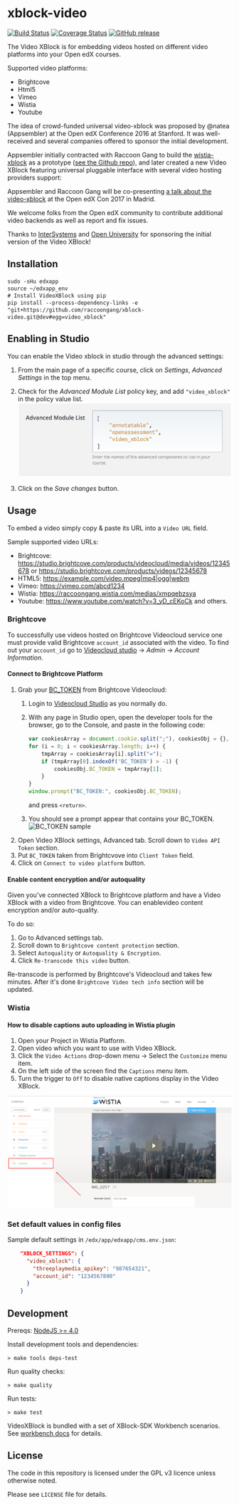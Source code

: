 # xblock-video

[![Build Status](https://img.shields.io/circleci/project/raccoongang/xblock-video/dev.svg)](https://circleci.com/gh/raccoongang/xblock-video/tree/dev)
[![Coverage Status](https://img.shields.io/codecov/c/github/raccoongang/xblock-video/dev.svg)](https://codecov.io/gh/raccoongang/xblock-video)
[![GitHub release](https://img.shields.io/github/release/raccoongang/xblock-video.svg)](https://github.com/raccoongang/xblock-video/releases)

The Video XBlock is for embedding videos hosted on different video platforms
into your Open edX courses.

Supported video platforms:

- Brightcove
- Html5
- Vimeo
- Wistia
- Youtube

The idea of crowd-funded universal video-xblock was proposed by @natea
(Appsembler) at the Open edX Conference 2016 at Stanford. It was well-received
and several companies offered to sponsor the initial development.

Appsembler initially contracted with Raccoon Gang to build the [wistia-xblock]
as a prototype ([see the Github repo]), and later created a new Video XBlock
featuring universal pluggable interface with several video hosting providers
support:

[wistia-xblock]: https://appsembler.com/blog/why-open-edx-needs-an-alternative-video-xblock/
[see the Github repo]: https://github.com/appsembler/xblock-wistia

Appsembler and Raccoon Gang will be co-presenting [a talk about the
video-xblock] at the Open edX Con 2017 in Madrid.

[a talk about the video-xblock]: https://openedx2017.sched.com/event/9zf6/lightning-talks

We welcome folks from the Open edX community to contribute additional video
backends as well as report and fix issues.

Thanks to [InterSystems] and [Open University] for sponsoring the initial
version of the Video XBlock!

[InterSystems]: https://www.intersystems.com
[Open University]: https://www.open.ac.uk

## Installation

```shell
sudo -sHu edxapp
source ~/edxapp_env
# Install VideoXBlock using pip
pip install --process-dependency-links -e "git+https://github.com/raccoongang/xblock-video.git@dev#egg=video_xblock"
```

## Enabling in Studio

You can enable the Video xblock in studio through the advanced
settings:

1. From the main page of a specific course, click on *Settings*,
   *Advanced Settings* in the top menu.
1. Check for the *Advanced Module List* policy key, and add
   `"video_xblock"` in the policy value list.
   ![Advanced Module List](doc/img/advanced_settings.png)

1. Click on the *Save changes* button.

## Usage

To embed a video simply copy & paste its URL into a `Video URL` field.

Sample supported video URLs:

- Brightcove: https://studio.brightcove.com/products/videocloud/media/videos/12345678 or https://studio.brightcove.com/products/videos/12345678
- HTML5: https://example.com/video.mpeg|mp4|ogg|webm
- Vimeo: https://vimeo.com/abcd1234
- Wistia: https://raccoongang.wistia.com/medias/xmpqebzsya
- Youtube: https://www.youtube.com/watch?v=3_yD_cEKoCk and others.

### Brightcove

To successfully use videos hosted on Brightcove Videocloud service one must
provide valid Brightcove `account_id` associated with the video. To find out
your `account_id` go to [Videocloud studio] -> _Admin_ -> _Account Information_.

[Videocloud studio]: https://studio.brightcove.com/products/videocloud/home

#### Connect to Brightcove Platform

1. Grab your [BC_TOKEN] from Brightcove Videocloud:
   1. Login to [Videocloud Studio] as you normally do.
   1. With any page in Studio open, open the developer tools for the browser,
      go to the Console, and paste in the following code:

       ```js
       var cookiesArray = document.cookie.split(";"), cookiesObj = {}, i, tmpArray = [];
       for (i = 0; i < cookiesArray.length; i++) {
           tmpArray = cookiesArray[i].split("=");
           if (tmpArray[0].indexOf('BC_TOKEN') > -1) {
               cookiesObj.BC_TOKEN = tmpArray[1];
           }
       }
       window.prompt("BC_TOKEN:", cookiesObj.BC_TOKEN);
       ```

      and press `<return>`.
   1. You should see a prompt appear that contains your BC_TOKEN.
    ![BC_TOKEN sample](https://learning-services-media.brightcove.com/doc-assets/video-cloud-apis/ingest-profiles-api/guides/prompt-with-token-safari.png "Sample BC_TOKEN")
1. Open Video XBlock settings, Advanced tab. Scroll down to `Video API Token` section.
1. Put `BC_TOKEN` taken from Brightcvove into `Client Token` field.
1. Click on `Connect to video platform` button.

[Videocloud Studio]: https://studio.brightcove.com/products/videocloud/home
[BC_TOKEN]: https://docs.brightcove.com/en/video-cloud/media-management/guides/authentication.html

#### Enable content encryption and/or autoquality

Given you've connected XBlock to Brightcove platform and have a Video XBlock with a video from Brightcove. You can enablevideo content encryption and/or auto-quality.

To do so:
1. Go to Advanced settings tab.
1. Scroll down to `Brightcove content protection` section.
1. Select `Autoquality` or `Autoquality & Encryption`.
1. Click `Re-transcode this video` button.

Re-transcode is performed by Brightcove's Videocloud and takes few minutes. After it's done `Brightcove Video tech info` section will be updated.

### Wistia

#### How to disable captions auto uploading in Wistia plugin

1. Open your Project in Wistia Platform.
1. Open video which you want to use with Video XBlock.
1. Click the `Video Actions` drop-down menu -> Select the `Customize` menu item.
1. On the left side of the screen find the `Captions` menu item.
1. Turn the trigger to `Off` to disable native captions display in the
   Video XBlock.

![disable captions in Wistia](doc/img/wistia_1.png)

### Set default values in config files

Sample default settings in `/edx/app/edxapp/cms.env.json`:

```json
    "XBLOCK_SETTINGS": {
      "video_xblock": {
        "threeplaymedia_apikey": "987654321",
        "account_id": "1234567890"
      }
    }
```

## Development

Prereqs: [NodeJS >= 4.0](https://docs.npmjs.com/getting-started/installing-node#updating-npm)

Install development tools and dependencies:

```shell
> make tools deps-test
```

Run quality checks:

```shell
> make quality
```

Run tests:

```shell
> make test
```

VideoXBlock is bundled with a set of XBlock-SDK Workbench scenarios.
See [workbench docs](/video_xblock/workbench/README.md) for details.

## License

The code in this repository is licensed under the GPL v3 licence unless
otherwise noted.

Please see `LICENSE` file for details.
